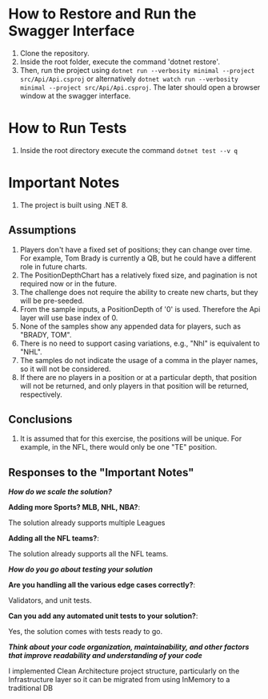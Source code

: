 # How to Restore and Run the Swagger Interface

1. Clone the repository.
2. Inside the root folder, execute the command 'dotnet restore'.
3. Then, run the project using ```dotnet run --verbosity minimal --project src/Api/Api.csproj``` or alternatively ```dotnet watch run --verbosity minimal --project src/Api/Api.csproj```. The later should open a browser window at the swagger interface.

# How to Run Tests
1. Inside the root directory execute the command ```dotnet test --v q```

# Important Notes
1. The project is built using .NET 8.

## Assumptions
1. Players don't have a fixed set of positions; they can change over time. For example, Tom Brady is currently a QB, but he could have a different role in future charts.
2. The PositionDepthChart has a relatively fixed size, and pagination is not required now or in the future.
3. The challenge does not require the ability to create new charts, but they will be pre-seeded.
4. From the sample inputs, a PositionDepth of '0' is used. Therefore the Api layer will use base index of 0.
5. None of the samples show any appended data for players, such as "BRADY, TOM".
6. There is no need to support casing variations, e.g., "Nhl" is equivalent to "NHL".
7. The samples do not indicate the usage of a comma in the player names, so it will not be considered.
8. If there are no players in a position or at a particular depth, that position will not be returned, and only players in that position will be returned, respectively.

## Conclusions
1. It is assumed that for this exercise, the positions will be unique. For example, in the NFL, there would only be one "TE" position.

## Responses to the "Important Notes"
***How do we scale the solution?***

**Adding more Sports? MLB, NHL, NBA?**: 

The solution already supports multiple Leagues

**Adding all the NFL teams?**: 
    
The solution already supports all the NFL teams.

***How do you go about testing your solution***

**Are you handling all the various edge cases correctly?**: 
    
Validators, and unit tests.

**Can you add any automated unit tests to your solution?**: 

Yes, the solution comes with tests ready to go.

***Think about your code organization, maintainability, and other factors that improve readability and understanding of your code***

I implemented Clean Architecture project structure, particularly on the Infrastructure layer so it can be migrated from using InMemory to a traditional DB